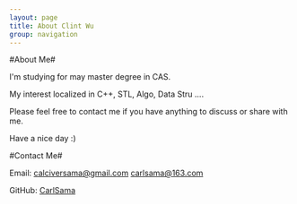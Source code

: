 ```yaml
---
layout: page
title: About Clint Wu
group: navigation
---
```


#About Me#

I'm studying for may master degree in CAS.

My interest localized in C++, STL, Algo, Data Stru ....

Please feel free to contact me if you have anything to discuss or share with me.
 
Have a nice day :)

#Contact Me#

Email:	<calciversama@gmail.com>   <carlsama@163.com>

GitHub: [CarlSama](https://github.com/CarlSama)
